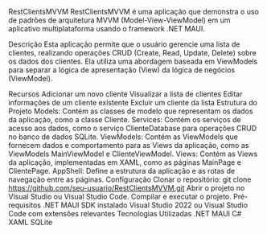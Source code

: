 RestClientsMVVM
RestClientsMVVM é uma aplicação que demonstra o uso de padrões de arquitetura MVVM (Model-View-ViewModel) em um aplicativo multiplataforma usando o framework .NET MAUI.

Descrição
Esta aplicação permite que o usuário gerencie uma lista de clientes, realizando operações CRUD (Create, Read, Update, Delete) sobre os dados dos clientes. Ela utiliza uma abordagem baseada em ViewModels para separar a lógica de apresentação (View) da lógica de negócios (ViewModel).

Recursos
Adicionar um novo cliente
Visualizar a lista de clientes
Editar informações de um cliente existente
Excluir um cliente da lista
Estrutura do Projeto
Models: Contém as classes de modelo que representam os dados da aplicação, como a classe Cliente.
Services: Contém os serviços de acesso aos dados, como o serviço ClienteDatabase para operações CRUD no banco de dados SQLite.
ViewModels: Contém as ViewModels que fornecem dados e comportamento para as Views da aplicação, como as ViewModels MainViewModel e ClienteViewModel.
Views: Contém as Views da aplicação, implementadas em XAML, como as páginas MainPage e ClientePage.
AppShell: Define a estrutura da aplicação e as rotas de navegação entre as páginas.
Configuração
Clonar o repositório: git clone https://github.com/seu-usuario/RestClientsMVVM.git
Abrir o projeto no Visual Studio ou Visual Studio Code.
Compilar e executar o projeto.
Pré-requisitos
.NET MAUI SDK instalado
Visual Studio 2022 ou Visual Studio Code com extensões relevantes
Tecnologias Utilizadas
.NET MAUI
C#
XAML
SQLite
